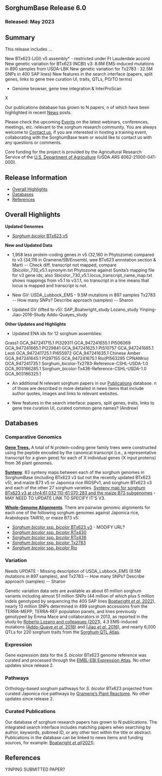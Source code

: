 ## SorghumBase Release 6.0
### Released: May 2023
## Summary

This release includes ...

New BTx623 (JGI) v5 assembly* - restricted under Ft Lauderdale accord
New genetic variation for BTx623 (NCBI) v3: 8.6M EMS-induced mutations in 890 samples from USDA-LBK
New genetic variation for Tx2783 : 32.5M SNPs in 400 SAP lines)
New features in the search interface (papers, split genes, links to gene tree curation UI, traits, QTLs, PO/TO terms)
* Genome browser, gene tree integration & InterProScan

X

Our publications database has grown to N papers, n of which have been highlighted in recent [News](https://www.sorghumbase.org/posts?categories=research-highlights) posts. 

Please check the upcoming [Events](https://www.sorghumbase.org/events) on the latest webinars, conferences, meetings, etc. relevant to the sorghum research community. You are always welcome to [Contact us](https://www.sorghumbase.org/contact), if you are interested in hosting a training event, collaborating with the SorghumBase team or would like to contact us with any questions or comments. 

Core funding for the project is provided by the Agricultural Research Service of the [U.S. Department of Agriculture](http://www.usda.gov/) (USDA ARS 8062-21000-041-00D).

## Release Information
- [Overall Highlights](#overall-highlights-6)
- [Databases](#databases-6)
- [References](#references-6)

## Overall Highlights

**Updated Genomes**

- [_Sorghum bicolor_ BTx623 v5](https://ensembl.sorghumbase.org/Sorghum_xxx)


**New and Updated Data**

- 1,958 less protein-coding genes in v5 (32,160 in Phytozome) compared to v3 (34,118 in Gramene/SB/Ensembl, wee BTx623 annotation section & Mart) -- Check diff, transcript not mapped, compare Sbicolor_730_v5.1.synonym.txt Phytozome against Sunita’s mapping file for v3 gene ids; also Sbicolor_730_v5.1.locus_transcript_name_map.txt shows mappings from v5.1 to v3.1.1, no transcript in a line means that locus is mapped and transcript is not.


- New GV: 
USDA_Lubbock_EMS - 9.5M mutations in 897 samples
Tx2783 -- How many SNPs? Describe approach (samples) -- Sharon


- Updated GV (lifted to v5): 
SAP_Boatwright_study
Lozano_study
Yinping-Jiao-2016-Study
Addo-Quayes_study


**Other Updates and Highlights**

- Updated ENA ids for 12 sorghum assemblies: 

Grass1	GCA_947241715.1
PI329311	GCA_947241655.1
PI506069	GCA_947241665.1
PI229841	GCA_947241625.1
PI510757	GCA_947241685.1
Leoti	GCA_947241725.1
PI655972	GCA_947241635.1
Chinese Amber	GCA_947241645.1
PI297155	GCA_947241675.1
Rio(PI563295 CPNAMrio)	GCA_947241735.1
Sorghum_bicolor-Tx2783-Reference-CSHL-USDA-1.0	GCA_903166285.1
Sorghum_bicolor-Tx436-Reference-CSHL-USDA-1.0	GCA_903166325.1

- An additional N relevant sorghum papers in our [Publications](https://www.sorghumbase.org/publications) database. n of those are described in more detailed in news items that include author quotes, images and links to relevant websites.

- New features in the search interface: papers, split genes, traits, links to gene tree curation UI, curated common gene names? (Andrew)

## Databases
### Comparative Genomics

[**Gene Trees.**](https://ensembl.sorghumbase.org/prot_tree_stats.html) A total of
N protein-coding gene family trees were constructed using the peptide encoded by
the canonical transcript (i.e., a representative transcript for a given gene) for each
of X individual genes (X input proteins) from 36 plant genomes.

[**Synteny**](https://ensembl.sorghumbase.org/compara_analyses.html).
83 synteny maps between each of the sorghum genomes in SorghumBase (including BTx623 v3 but not the recently updated BTx623 v5), and maize B73 v5 or Japonica rice IRGSPv1, and sorghum BTx623 v3 and each of the other 27 sorghum varieties. [Synteny map for sorghum BTx623 v3 at chr4:61,032,110-61,070,283 and the maize B73 subgenomes](https://ensembl.sorghumbase.org/Sorghum_bicolor/Location/Synteny?db=core;otherspecies=Zea_maysb73;r=4:61032110-61070283) - MAY NEED TO UPDATE LINK TO SPECIFY IT'S V3.

[**Whole-Genome Alignments**](https://ensembl.sorghumbase.org/compara_analyses.html).
There are pairwise genomic alignments for each one of the following sorghum genomes against Japonica rice, Arabidopsis TAIR10, or maize B73 v5:

- [_Sorghum bicolor_ ssp. _bicolor_ BTx623 v3](https://ensembl.sorghumbase.org/Sorghum_bicolor/Location/Compara_Alignments/Image?align=1;db=core;otherspecies=Zea_maysb73;r=4:41625307-41663480;time=1668636258419.419) - MODIFY URL?
- [_Sorghum bicolor_ ssp. _bicolor_ RTx430](https://ensembl.sorghumbase.org/sorghum_tx430nano/Location/Compara_Alignments/Image?align=30;db=core;r=Scaffold_2:9298671-9344179)
- [_Sorghum bicolor_ ssp. _bicolor_ RTx436](https://ensembl.sorghumbase.org/sorghum_tx436pac/Location/Compara_Alignments/Image?align=29;db=core;r=4:40945993-40992222)
- [_Sorghum bicolor_ ssp. _bicolor_ Tx2783](https://ensembl.sorghumbase.org/sorghum_tx2783pac/Location/Compara_Alignments/Image?align=28;db=core;r=4:38544936-38590672)
- [_Sorghum bicolor_ ssp. _bicolor_ Rio](https://ensembl.sorghumbase.org/sorghum_rio/Location/Compara_Alignments/Image?align=31;db=core;r=4:37447216-37493025)


### Variation

Needs UPDATE - Missing description of USDA_Lubbock_EMS (9.5M mutations in 897 samples), and Tx2783 -- How many SNPs? Describe approach (samples) -- Sharon



Genetic variation data sets are available as about 61 million sorghum variants including
almost 51 million SNPs (44 million of which plus 5 million indels genotyped by sequencing the 400 SAP lines [Boatwright _et al_, 2022](https://www.sorghumbase.org/post/whole-genome-sequencing-of-400-sorghum-association-panel-sap-accessions-establishes-a-crucial-resource-for-dissecting-genomic-diversity-in-sorghum)), nearly 13 million SNPs determined in 499 sorghum accessions from the TERRA-MEPP, TERRA-REF population panels, and lines previously genotyped by Emma Mace and collaborators in 2013, as reported in the study by [Roberto Lozano and colleagues (2021)](https://www.sorghumbase.org/post/comparative-analysis-of-deleterious-mutations-in-sorghum-versus-maize),
4.3 EMS-induced mutations [(Addo-Quaye _et al_, 2018)](https://www.sorghumbase.org/paper/19942) and [(Jiao _et al_, 2016)](https://sorghumbase.org/paper/a-sorghum-mutant-resource-as-an-efficient-platform-for-gene-discovery-in-grasses), 
and nearly 6,000 QTLs for 220 sorghum traits from the [Sorghum QTL Atlas](https://aussorgm.org.au/).

### Expression

Gene expression data for the _S. bicolor_ BTx623 genome reference was curated and
processed through the [EMBL-EBI Expression Atlas](https://www.ebi.ac.uk/gxa/plant/experiments). No other updates since release 2.

### Pathways

Orthology-based sorghum pathways for _S. bicolor_ BTx623 projected from curated Japonica rice pathways by [Gramene’s Plant Reactome](https://plantreactome.gramene.org/). No other updates since release 2.

### Curated Publications

Our database of sorghum research papers has grown to N publications. The integrated search interface includes matching papers when searching by author, keywords, pubmed ID, or any other text within the title or abstract. 
Publications in the database can be linked to news items and funding sources, for example: [Boatwright _et al_(2021)](https://www.sorghumbase.org/post/whole-genome-sequencing-of-400-sorghum-association-panel-sap-accessions-establishes-a-crucial-resource-for-dissecting-genomic-diversity-in-sorghum).


## References

YINPING SUBMITTED PAPER?
